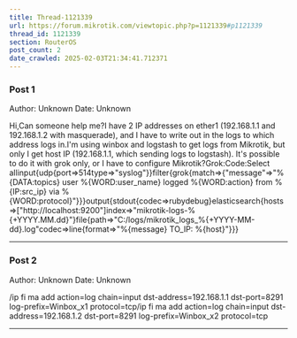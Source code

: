 ```yaml
---
title: Thread-1121339
url: https://forum.mikrotik.com/viewtopic.php?p=1121339#p1121339
thread_id: 1121339
section: RouterOS
post_count: 2
date_crawled: 2025-02-03T21:34:41.712371
---
```


### Post 1
Author: Unknown
Date: Unknown

Hi,Can someone help me?I have 2 IP addresses on ether1 (192.168.1.1 and 192.168.1.2 with masquerade), and I have to write out in the logs to which address logs in.I'm using winbox and logstash to get logs from Mikrotik, but only I get host IP (192.168.1.1, which sending logs to logstash). It's possible to do it with grok only, or I have to configure Mikrotik?Grok:Code:Select allinput{udp{port=>514type=>"syslog"}}filter{grok{match=>{"message"=>"%{DATA:topics} user %{WORD:user_name} logged %{WORD:action} from %{IP:src_ip} via %{WORD:protocol}"}}}output{stdout{codec=>rubydebug}elasticsearch{hosts=>["http://localhost:9200"]index=>"mikrotik-logs-%{+YYYY.MM.dd}"}file{path=>"C:/logs/mikrotik_logs_%{+YYYY-MM-dd}.log"codec=>line{format=>"%{message} TO_IP: %{host}"}}}

---
### Post 2
Author: Unknown
Date: Unknown

/ip fi ma add action=log chain=input dst-address=192.168.1.1 dst-port=8291 log-prefix=Winbox_x1 protocol=tcp/ip fi ma add action=log chain=input dst-address=192.168.1.2 dst-port=8291 log-prefix=Winbox_x2 protocol=tcp

---
